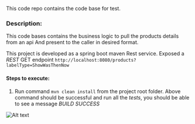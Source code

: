 This code repo contains the code base for test.

### Description:
 This code bases contains the business logic to pull the products details from an api 
And present to the caller in desired format.

This project is developed as a spring boot maven Rest service. Exposed a *REST* GET endpoint ` http://localhost:8080/products?labelType=ShowWasThenNow `

#### Steps to execute:

1) Run command `mvn clean install` from the project root folder.
Above command should be successful and run all the *tests*, you should be able to see a message *BUILD SUCCESS*

![Alt text](~/Desktop/buildSuccess.png?raw=true "Build Success")
